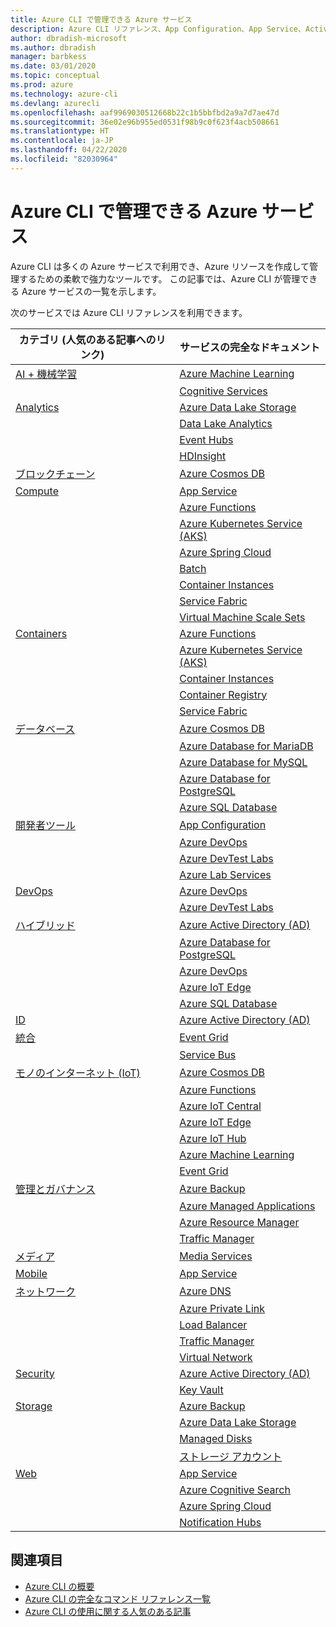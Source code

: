 ```yaml
---
title: Azure CLI で管理できる Azure サービス
description: Azure CLI リファレンス、App Configuration、App Service、Active Directory (AD)、Backup、Cognitive Search、Cosmos DB、Data Lake Storage、Database、MariaDB、MySQL、PostgreSQL、PostgreSQL、DevOps、DevTest Labs、DNS、Functions、IoT、IoT Central、IoT Edge、IoT Hub、Kubernetes Service (AKS)、Lab Services、Machine Learning、Managed Applications、Private Link、Resource Manager、Spring Cloud、SQL Database、Batch、Cognitive Services、Container Instances、Container Registry、Data Lake Analytics、Event Grid、Event Hubs、HDInsight、Key Vault、Load Balancer、Managed Disks、Media Services、Notification Hubs、Service Bus、Service Fabric、Storage アカウント、Traffic Manager、Virtual Machine Scale Sets、Virtual Network、Compute、ネットワーク、モノのインターネット、開発者ツール、データベース、Analytics、管理とガバナンス、ハイブリッド、ストレージ、セキュリティ、AI、AI + 機械学習を提供するサービスへのリンク
author: dbradish-microsoft
ms.author: dbradish
manager: barbkess
ms.date: 03/01/2020
ms.topic: conceptual
ms.prod: azure
ms.technology: azure-cli
ms.devlang: azurecli
ms.openlocfilehash: aaf9969030512668b22c1b5bbfbd2a9a7d7ae47d
ms.sourcegitcommit: 36e02e96b955ed0531f98b9c0f623f4acb508661
ms.translationtype: HT
ms.contentlocale: ja-JP
ms.lasthandoff: 04/22/2020
ms.locfileid: "82030964"
---
```

# <a name="azure-services-the-azure-cli-can-manage"></a>Azure CLI で管理できる Azure サービス

Azure CLI は多くの Azure サービスで利用でき、Azure リソースを作成して管理するための柔軟で強力なツールです。  この記事では、Azure CLI が管理できる Azure サービスの一覧を示します。

次のサービスでは Azure CLI リファレンスを利用できます。  

| カテゴリ (人気のある記事へのリンク) | サービスの完全なドキュメント
|-|-|
|[AI + 機械学習](/cli/azure/popular-articles-using-the-azure-cli?#ai--machine-learning)| [Azure Machine Learning](/azure/machine-learning/)
||[Cognitive Services](/azure/cognitive-services/)
|[Analytics](/cli/azure/popular-articles-using-the-azure-cli?#analytics)|[Azure Data Lake Storage](/azure/storage/blobs/data-lake-storage-introduction/)
||[Data Lake Analytics](/azure/data-lake-analytics/)
||[Event Hubs](/azure/event-hubs/)
||[HDInsight](/azure/hdinsight/)
|[ブロックチェーン](popular-articles-using-the-azure-cli.md)|[Azure Cosmos DB](/azure/cosmos-db/)
|[Compute](/cli/azure/popular-articles-using-the-azure-cli?#compute)|[App Service](/azure/app-service/)
||[Azure Functions](/azure/azure-functions/)
||[Azure Kubernetes Service (AKS)](/azure/aks/)
||[Azure Spring Cloud](/azure/spring-cloud/)
||[Batch](/azure/batch/)
||[Container Instances](/azure/container-instances/)
||[Service Fabric](/azure/service-fabric/)
||[Virtual Machine Scale Sets](/azure/virtual-machine-scale-sets/)
|[Containers](popular-articles-using-the-azure-cli.md)|[Azure Functions](/azure/azure-functions/)
||[Azure Kubernetes Service (AKS)](/azure/aks/)
||[Container Instances](/azure/container-instances/)
||[Container Registry](/azure/container-registry/)
||[Service Fabric](/azure/service-fabric/)
|[データベース](/cli/azure/popular-articles-using-the-azure-cli?#databases)|[Azure Cosmos DB](/azure/cosmos-db/)
||[Azure Database for MariaDB](/azure/mariadb/)
||[Azure Database for MySQL](/azure/mysql/)
||[Azure Database for PostgreSQL](/azure/postgresql/)
||[Azure SQL Database](/azure/sql-database/)
|[開発者ツール](/cli/azure/popular-articles-using-the-azure-cli?#developer-tools)|[App Configuration](/azure/azure-app-configuration/)
||[Azure DevOps](/azure/devops/)
||[Azure DevTest Labs](/azure/lab-services/)
||[Azure Lab Services](/azure/lab-services/classroom-labs/)
|[DevOps](/cli/azure/popular-articles-using-the-azure-cli?#developer-tools)|[Azure DevOps](/azure/devops/)
||[Azure DevTest Labs](/azure/lab-services/)
|[ハイブリッド](/cli/azure/popular-articles-using-the-azure-cli?#hybrid)|[Azure Active Directory (AD)](/azure/active-directory/)
||[Azure Database for PostgreSQL](/azure/postgresql/)
||[Azure DevOps](/azure/devops/)
||[Azure IoT Edge](/azure/iot-edge/)
||[Azure SQL Database](/azure/sql-database/)
|[ID](popular-articles-using-the-azure-cli.md)|[Azure Active Directory (AD)](/azure/active-directory/)
|[統合](popular-articles-using-the-azure-cli.md)|[Event Grid](/azure/event-grid/)
||[Service Bus](/azure/service-bus/)
|[モノのインターネット (IoT)](/cli/azure/popular-articles-using-the-azure-cli?#internet-of-things)|[Azure Cosmos DB](/azure/cosmos-db/)
||[Azure Functions](/azure/azure-functions/)
||[Azure IoT Central](/azure/iot-central/)
||[Azure IoT Edge](/azure/iot-edge/)
||[Azure IoT Hub](/azure/iot-hub/)
||[Azure Machine Learning](/azure/machine-learning/)
||[Event Grid](/azure/event-grid/)
|[管理とガバナンス](/cli/azure/popular-articles-using-the-azure-cli?#management-and-governance)|[Azure Backup](/azure/backup/)
||[Azure Managed Applications](/azure/azure-resource-manager/managed-applications/)
||[Azure Resource Manager](/azure/azure-resource-manager/)
||[Traffic Manager](/azure/traffic-manager/)
|[メディア](popular-articles-using-the-azure-cli.md)|[Media Services](/azure/media-services/)
|[Mobile](popular-articles-using-the-azure-cli.md)|[App Service](/azure/app-service/)
|[ネットワーク](/cli/azure/popular-articles-using-the-azure-cli?#networking)|[Azure DNS](/azure/dns/)
||[Azure Private Link](/azure/private-link/)
||[Load Balancer](/azure/load-balancer/)
||[Traffic Manager](/azure/traffic-manager/)
||[Virtual Network](/azure/virtual-network/)
|[Security](/cli/azure/popular-articles-using-the-azure-cli?#security)|[Azure Active Directory (AD)](/azure/active-directory/)
||[Key Vault](/azure/key-vault/)
|[Storage](/cli/azure/popular-articles-using-the-azure-cli?#storage)|[Azure Backup](/azure/backup/)
||[Azure Data Lake Storage](/azure/storage/blobs/data-lake-storage-introduction/)
||[Managed Disks](/azure/virtual-machines/windows/managed-disks-overview/)
||[ストレージ アカウント](/azure/storage/common/storage-account-overview/)
|[Web](popular-articles-using-the-azure-cli.md)|[App Service](/azure/app-service/)
||[Azure Cognitive Search](/azure/search/)
||[Azure Spring Cloud](/azure/spring-cloud/)
||[Notification Hubs](/azure/notification-hubs/)

## <a name="see-also"></a>関連項目

- [Azure CLI の概要](get-started-with-azure-cli.md)
- [Azure CLI の完全なコマンド リファレンス一覧](/cli/azure/reference-index)
- [Azure CLI の使用に関する人気のある記事](popular-articles-using-the-azure-cli.md)
